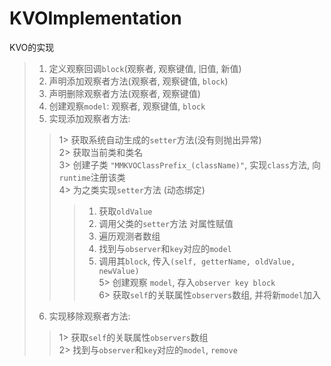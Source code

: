# KVOImplementation
KVO的实现

 >1. 定义观察回调`block`(观察者, 观察键值, 旧值, 新值)<br>
 >2. 声明添加观察者方法(观察者, 观察键值, `block`)<br>
 >3. 声明删除观察者方法(观察者, 观察键值)<br>
 >4. 创建观察`model`: 观察者, 观察键值, `block`<br>
 >5. 实现添加观察者方法:<br>
 >>1> 获取系统自动生成的`setter`方法(没有则抛出异常)<br>
 >>2> 获取当前类和类名<br>
 >>3> 创建子类 `"MMKVOClassPrefix_(className)"`, 实现`class`方法, 向`runtime`注册该类<br>
 >>4> 为之类实现`setter`方法 (动态绑定)<br>
 >>>1) 获取`oldValue`<br>
 >>>2) 调用父类的`setter`方法 对属性赋值<br>
 >>>3) 遍历观测者数组<br>
 >>>4) 找到与`observer`和`key`对应的`model`<br>
 >>>5) 调用其`block`, 传入`(self, getterName, oldValue, newValue)`<br>
 >>5> 创建观察 `model`, 存入`observer key block`<br>
 >>6> 获取`self`的关联属性`observers`数组, 并将新`model`加入<br>
 >6. 实现移除观察者方法:<br>
 >>1> 获取`self`的关联属性`observers`数组<br>
 >>2> 找到与`observer`和`key`对应的`model`, `remove`<br>
